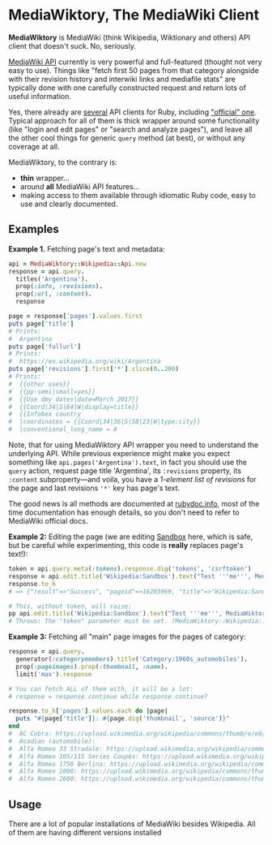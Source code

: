# MediaWiktory, The MediaWiki Client

**MediaWiktory** is MediaWiki (think Wikipedia, Wiktionary and others) API client that doesn't suck.
No, seriously.

[MediaWiki API](https://www.mediawiki.org/wiki/API:Main_page)
currently is very powerful and full-featured (thought not very easy to use).
Things like "fetch first 50 pages from that category alongside with their
revision history and interwiki links and mediafile stats" are typically done
with one carefully constructed request and return lots of useful information.

Yes, there already are [several](https://www.mediawiki.org/wiki/API:Client_code#Ruby)
API clients for Ruby, including ["official" one](https://github.com/wikimedia/mediawiki-ruby-api).
Typical approach for all of them is thick wrapper around some functionality
(like "login and edit pages" or "search and analyze pages"), and leave
all the other cool things for generic `query` method (at best), or
without any coverage at all.

MediaWiktory, to the contrary is:

* **thin** wrapper...
* around **all** MediaWiki API features...
* making access to them available through idiomatic Ruby code, easy to use and clearly documented.

## Examples

**Example 1.** Fetching page's text and metadata:

```ruby
api = MediaWiktory::Wikipedia::Api.new
response = api.query.
  titles('Argentina').
  prop(:info, :revisions).
  prop(:url, :content).
  response

page = response['pages'].values.first
puts page['title']
# Prints:
#  Argentina
puts page['fullurl']
# Prints:
#  https://en.wikipedia.org/wiki/Argentina
puts page['revisions'].first['*'].slice(0..200)
# Prints:
#  {{other uses}}
#  {{pp-semi|small=yes}}
#  {{Use dmy dates|date=March 2017}}
#  {{Coord|34|S|64|W|display=title}}
#  {{Infobox country
#  |coordinates = {{Coord|34|36|S|58|23|W|type:city}}
#  |conventional_long_name = A
```

Note, that for using MediaWiktory API wrapper you need to understand the underlying API. While previous
experience might make you expect something like `api.pages('Argentina').text`, in fact you should
use the `query` action, request page title 'Argentina', its `:revisions` property, its `:content`
subproperty—and voila, you have a _1-element list of revisions_ for the page and last revisions `'*'`
key has page's text.

The good news is all methods are documented at [rubydoc.info](#TODO), most of the time documentation
has enough details, so you don't need to refer to MediaWiki official docs.

**Example 2:** Editing the page (we are editing [Sandbox](https://en.wikipedia.org/wiki/Wikipedia:Sandbox)
here, which is safe, but be careful while experimenting, this code is **really** replaces page's text!):

```ruby
token = api.query.meta(:tokens).response.dig('tokens', 'csrftoken')
response = api.edit.title('Wikipedia:Sandbox').text("Test '''me''', MediaWiktory!").token(token).response
response.to_h
# => {"result"=>"Success", "pageid"=>16283969, "title"=>"Wikipedia:Sandbox", "contentmodel"=>"wikitext", "oldrevid"=>779502714, "newrevid"=>779502729, "newtimestamp"=>"2017-05-09T08:24:26Z"}

# This, without token, will raise:
pp api.edit.title('Wikipedia:Sandbox').text("Test '''me''', MediaWiktory without token!").response
# Throws: The "token" parameter must be set. (MediaWiktory::Wikipedia::Response::Error)

```

**Example 3:** Fetching all "main" page images for the pages of category:

```ruby
response = api.query.
  generator(:categorymembers).title('Category:1960s_automobiles').
  prop(:pageimages).prop(:thumbnail, :name).
  limit('max').response

# You can fetch ALL of them with, it will be a lot:
# response = response.continue while response.continue?

response.to_h['pages'].values.each do |page|
  puts "#{page['title']}: #{page.dig('thumbnail', 'source')}"
end
#  AC Cobra: https://upload.wikimedia.org/wikipedia/commons/thumb/e/e8/Shelby_AC_427_Cobra_vl_blue.jpg/50px-Shelby_AC_427_Cobra_vl_blue.jpg
#  Acadian (automobile):
#  Alfa Romeo 33 Stradale: https://upload.wikimedia.org/wikipedia/commons/thumb/e/eb/1968_Alfa_Romeo_Tipo_33_Stradale.jpg/50px-1968_Alfa_Romeo_Tipo_33_Stradale.jpg
#  Alfa Romeo 105/115 Series Coupés: https://upload.wikimedia.org/wikipedia/commons/thumb/8/81/Alfa_Romeo_GT_1300_Junior.jpg/50px-Alfa_Romeo_GT_1300_Junior.jpg
#  Alfa Romeo 1750 Berlina: https://upload.wikimedia.org/wikipedia/commons/thumb/2/20/Alfa_Romeo_1750_berlina_grey-front.JPG/50px-Alfa_Romeo_1750_berlina_grey-front.JPG
#  Alfa Romeo 2000: https://upload.wikimedia.org/wikipedia/commons/thumb/f/f6/Alfa_2000_touring_spider.JPG/50px-Alfa_2000_touring_spider.JPG
#  Alfa Romeo 2600: https://upload.wikimedia.org/wikipedia/commons/thumb/6/6b/Alfa-Romeo_2600-Spider-Touring.JPG/50px-Alfa-Romeo_2600-Spider-Touring.JPG
```

## Usage

There are a lot of popular installations of MediaWiki besides Wikipedia. All of them are having
different versions installed
